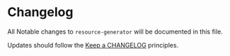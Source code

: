# Changelog

All Notable changes to `resource-generator` will be documented in this file.

Updates should follow the [Keep a CHANGELOG](http://keepachangelog.com/) principles.
<!--
## NEXT - YYYY-MM-DD

### Added
- Nothing

### Deprecated
- Nothing

### Fixed
- Nothing

### Removed
- Nothing

### Security
- Nothing
-->
